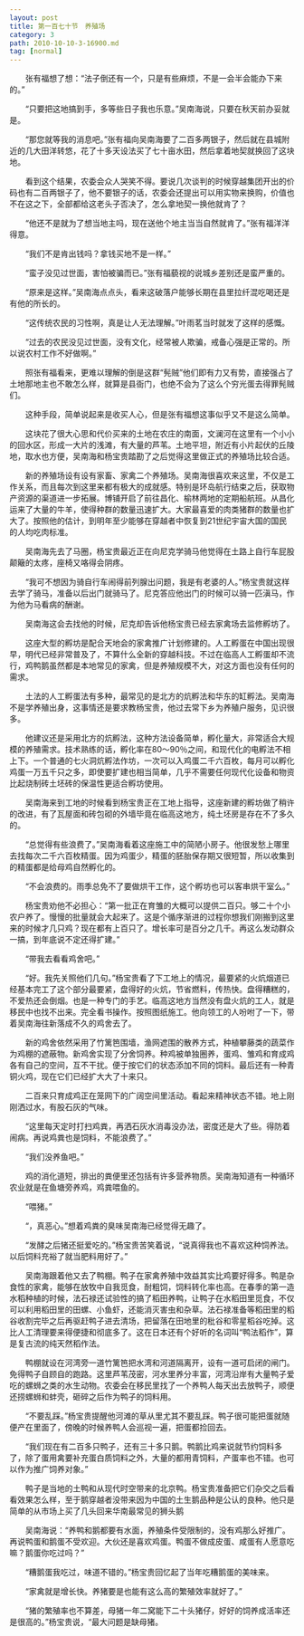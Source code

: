 ```yaml
---
layout: post
title: 第一百七十节　养殖场
category: 3
path: 2010-10-10-3-16900.md
tag: [normal]
---
```


　　张有福想了想：“法子倒还有一个，只是有些麻烦，不是一会半会能办下来的。”

　　“只要把这地搞到手，多等些日子我也乐意。”吴南海说，只要在秋天前办妥就是。

　　“那您就等我的消息吧。”张有福向吴南海要了二百多两银子，然后就在县城附近的几大田洋转悠，花了十多天设法买了七十亩水田，然后拿着地契就换回了这块地。

　　看到这个结果，农委会众人哭笑不得。要说几次谈判的时候穿越集团开出的价码也有二百两银子了，他不要银子的话，农委会还提出可以用实物来换购，价值也不在这之下，全部都给这老头子否决了，怎么拿地契一换他就肯了？

　　“他还不是就为了想当地主吗，现在送他个地主当当自然就肯了。”张有福洋洋得意。

　　“我们不是肯出钱吗？拿钱买地不是一样。”

　　“蛮子没见过世面，害怕被骗而已。”张有福藐视的说城乡差别还是蛮严重的。

　　“原来是这样。”吴南海点点头，看来这破落户能够长期在县里拉纤混吃喝还是有他的所长的。

　　“这传统农民的习性啊，真是让人无法理解。”叶雨茗当时就发了这样的感慨。

　　“过去的农民没见过世面，没有文化，经常被人欺骗，戒备心强是正常的。所以说农村工作不好做啊。”

　　照张有福看来，更难以理解的倒是这群“髡贼”他们即有力又有势，直接强占了土地那地主也不敢怎么样，就算是县衙门，也绝不会为了这么个穷光蛋去得罪髡贼们。

　　这种手段，简单说起来是收买人心，但是张有福想这事似乎又不是这么简单。

　　这块花了很大心思和代价买来的土地在农庄的南面，文澜河在这里有一个小小的回水区，形成一大片的浅滩，有大量的芦苇。土地平坦，附近有小片起伏的丘陵地，取水也方便，吴南海和杨宝贵踏勘了之后觉得这里做正式的养殖场比较合适。

　　新的养殖场设有设有家畜、家禽二个养殖场。吴南海很喜欢来这里，不仅是工作关系，而且每次到这里来都有极大的成就感。特别是环岛航行结束之后，获取物产资源的渠道进一步拓展。博铺开启了前往昌化、榆林两地的定期船航班。从昌化运来了大量的牛羊，使得种群的数量迅速扩大。大家最喜爱的肉类猪群的数量也扩大了。按照他的估计，到明年至少能够在穿越者中恢复到21世纪宇宙大国的国民的人均吃肉标准。

　　吴南海先去了马圈，杨宝贵最近正在向尼克学骑马他觉得在土路上自行车屁股颠簸的太疼，座椅又咯得会阴疼。

　　“我可不想因为骑自行车闹得前列腺出问题，我是有老婆的人。”杨宝贵就这样去学了骑马，准备以后出门就骑马了。尼克答应他出门的时候可以骑一匹滇马，作为他为马看病的酬谢。

　　吴南海这会去找他的时候，尼克却告诉他杨宝贵已经去家禽场去监修孵坊了。

　　这座大型的孵坊是配合天地会的家禽推广计划修建的。人工孵蛋在中国出现很早，明代已经非常普及了，不算什么全新的穿越科技。不过在临高人工孵蛋却不流行，鸡鸭鹅虽然都是本地常见的家禽，但是养殖规模不大，对这方面也没有任何的需求。

　　土法的人工孵蛋法有多种，最常见的是北方的炕孵法和华东的缸孵法。吴南海不是学养殖出身，这事情还是要求教杨宝贵，他过去常下乡为养殖户服务，见识很多。

　　他建议还是采用北方的炕孵法，这种方法设备简单，孵化量大，非常适合大规模的养殖需求。技术熟练的话，孵化率在80～90％之间，和现代化的电孵法不相上下。一个普通的七火洞炕孵法作坊，一次可以入鸡蛋二千六百枚，每月可以孵化鸡蛋一万五千只之多，即使要扩建也相当简单，几乎不需要任何现代化设备和物资比起烧制砖土坯砖的保温性更适合孵坊使用。

　　吴南海来到工地的时候看到杨宝贵正在工地上指导，这座新建的孵坊做了稍许的改进，有了瓦屋面和砖包砌的外墙毕竟在临高这地方，纯土坯房是存在不了多久的。

　　“总觉得有些浪费了。”吴南海看着这座施工中的简陋小房子。他很发愁上哪里去找每次二千六百枚精蛋。因为鸡蛋少，精蛋的胚胎保存期又很短暂，所以收集到的精蛋都是给母鸡自然孵化的。

　　“不会浪费的。雨季总免不了要做烘干工作，这个孵坊也可以客串烘干室么。”

　　杨宝贵劝他不必担心：“第一批正在育雏的大概可以提供二百只。够二十个小农户养了。慢慢的批量就会大起来了。这是个循序渐进的过程你想我们刚搬到这里来的时候才几只鸡？现在都有上百只了。增长率可是百分之几千。再这么发动群众一搞，到年底说不定还得扩建。”

　　“带我去看看鸡舍吧。”

　　“好。我先关照他们几句。”杨宝贵看了下工地上的情况，最要紧的火炕烟道已经基本完工了这个部分最要紧，盘得好的火炕，节省燃料，传热快。盘得糟糕的，不爱热还会倒烟。也是一种专门的手艺。临高这地方当然没有盘火炕的工人，就是移民中也找不出来。完全看书操作。按照图纸施工。他向领工的人吩咐了一下，带着吴南海往新落成不久的鸡舍去了。

　　新的鸡舍依然采用了竹篱笆围墙，渔网遮围的散养方式，种植攀藤类的蔬菜作为鸡棚的遮蔽物。新鸡舍实现了分舍饲养。种鸡被单独圈养，蛋鸡、雏鸡和育成鸡各有自己的空间，互不干扰。便于按它们的状态添加不同的饲料。最后还有一种青铜火鸡，现在它们已经扩大大了十来只。

　　二百来只育成鸡正在笼网下的广阔空间里活动。看起来精神状态不错。地上刚刚洒过水，有股石灰的气味。

　　“这里每天定时打扫鸡粪，再洒石灰水消毒没办法，密度还是大了些。得防着闹病。再说鸡粪也是饲料，不能浪费了。”

　　“我们没养鱼吧。”

　　鸡的消化道短，排出的粪便里还包括有许多营养物质。吴南海知道有一种循环农业就是在鱼塘旁养鸡，鸡粪喂鱼的。

　　“喂猪。”

　　“，真恶心。”想着鸡粪的臭味吴南海已经觉得无趣了。

　　“发酵之后猪还挺爱吃的。”杨宝贵苦笑着说，“说真得我也不喜欢这种饲养法。以后饲料充裕了就当肥料用好了。”

　　吴南海跟着他又去了鸭棚。鸭子在家禽养殖中效益其实比鸡要好得多。鸭是杂食性的家禽，能够在放牧中自我觅食，耐粗饲，饲料转化率也高。在春季的第一造水稻种植的时候，法石禄还试验性的搞了稻田养鸭，让鸭子在水稻田里觅食，不仅可以利用稻田里的田螺、小鱼虾，还能消灭害虫和杂草。法石禄准备等稻田里的稻谷收割完毕之后再驱赶鸭子进去清场，把留落在田地里的秕谷和零星稻谷吃掉。这比人工清理要来得便捷和彻底多了。这在日本还有个好听的名词叫“鸭法稻作”，算是复古流的纯天然稻作法。

　　鸭棚就设在河湾旁一道竹篱笆把水湾和河道隔离开，设有一道可启闭的闸门。免得鸭子自顾自的跑路。这里芦苇茂密，河水里养分丰富，河湾沿岸有大量鸭子爱吃的螺蛳之类的水生动物。农委会在移民里找了一个养鸭人每天出去放鸭子，顺便还捞螺蛳和蚌壳，砸碎之后作为鸭子的饲料用。

　　“不要乱踩。”杨宝贵提醒他河滩的草从里尤其不要乱踩。鸭子很可能把蛋就随便产在里面了，傍晚的时候养鸭人会巡视一遍，把蛋都捡回去。

　　“我们现在有二百多只鸭子，还有三十多只鹅。鸭鹅比鸡来说就节约饲料多了，除了蛋用禽要补充蛋白质饲料之外，大量的都用青饲料，产蛋率也不错。也可以作为推广饲养对象。”

　　鸭子是当地的土鸭和从现代时空带来的北京鸭。杨宝贵准备把它们杂交之后看看效果怎么样，至于鹅穿越者没带来因为中国的土生鹅品种是公认的良种。他只是简单的从市场上买了几头回来华南最常见的狮头鹅

　　吴南海说：“养鸭和鹅都要有水面，养殖条件受限制的，没有鸡那么好推广。再说鸭蛋和鹅蛋不受欢迎。大伙还是喜欢鸡蛋。鸭蛋不做成皮蛋、咸蛋有人愿意吃嘛？鹅蛋你吃过吗？”

　　“糟鹅蛋我吃过，味道不错的。”杨宝贵回忆起了当年吃糟鹅蛋的美味来。

　　“家禽就是增长快。养猪要是也能有这么高的繁殖效率就好了。”

　　“猪的繁殖率也不算差，母猪一年二窝能下二十头猪仔，好好的饲养成活率还是很高的。”杨宝贵说，“最大问题是缺母猪。